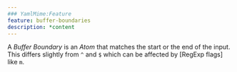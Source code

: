 ```yaml
---
### YamlMime:Feature
feature: buffer-boundaries
description: *content
---
```

A <dfn>Buffer Boundary</dfn> is an *Atom* that matches the start or the end of the input. This differs slightly from `^` and `$` which can be affected by [RegExp flags] like `m`.